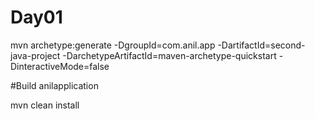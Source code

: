 # Day01

mvn archetype:generate -DgroupId=com.anil.app -DartifactId=second-java-project -DarchetypeArtifactId=maven-archetype-quickstart -DinteractiveMode=false

#Build anilapplication

mvn clean install